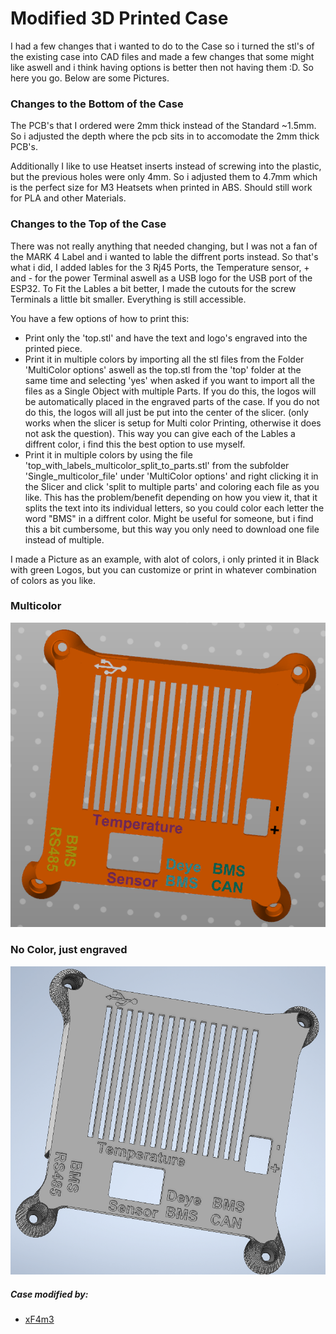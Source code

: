 # Modified 3D Printed Case

I had a few changes that i wanted to do to the Case so i turned the stl's of the existing case into CAD files and made a few changes that some might like aswell and i think having options is better then not having them :D. So here you go. Below are some Pictures.

### Changes to the Bottom of the Case
The PCB's that I ordered were 2mm thick instead of the Standard ~1.5mm. So i adjusted the depth where the pcb sits in to accomodate the 2mm thick PCB's.

Additionally I like to use Heatset inserts instead of screwing into the plastic, but the previous holes were only 4mm. So i adjusted them to 4.7mm which is the perfect size for M3 Heatsets when printed in ABS. Should still work for PLA and other Materials.
### Changes to the Top of the Case
There was not really anything that needed changing, but I was not a fan of the MARK 4 Label and i wanted to lable the diffrent ports instead. So that's what i did, I added lables for the 3 Rj45 Ports, the Temperature sensor, + and - for the power Terminal aswell as a USB logo for the USB port of the ESP32.
To Fit the Lables a bit better, I made the cutouts for the screw Terminals a little bit smaller. Everything is still accessible.

You have a few options of how to print this:
- Print only the 'top.stl' and have the text and logo's engraved into the printed piece.
- Print it in multiple colors by importing all the stl files from the Folder 'MultiColor options' aswell as the top.stl from the 'top' folder at the same time and selecting 'yes' when asked if you want to import all the files as a Single Object with multiple Parts. If you do this, the logos will be automatically placed in the engraved parts of the case. If you do not do this, the logos will all just be put into the center of the slicer. (only works when the slicer is setup for Multi color Printing, otherwise it does not ask the question). This way you can give each of the Lables a diffrent color, i find this the best option to use myself.
- Print it in multiple colors by using the file 'top_with_labels_multicolor_split_to_parts.stl' from the subfolder 'Single_multicolor_file' under 'MultiColor options' and right clicking it in the Slicer and click 'split to multiple parts' and coloring each file as you like. This has the problem/benefit depending on how you view it, that it splits the text into its individual letters, so you could color each letter the word "BMS" in a diffrent color. Might be useful for someone, but i find this a bit cumbersome, but this way you only need to download one file instead of multiple.

I made a Picture as an example, with alot of colors, i only printed it in Black with green Logos, but you can customize or print in whatever combination of colors as you like.

### Multicolor
<img src="img/top_with_lables_multicolor.png">

### No Color, just engraved
<img src="img/top_with_lables_engraved.png">

##### Case modified by:
- [xF4m3](https://github.com/xF4m3 "xF4m3")
